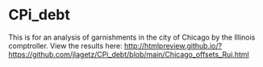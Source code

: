 # CPi_debt
This is for an analysis of garnishments in the city of Chicago by the Illinois comptroller. 
View the results here: http://htmlpreview.github.io/?https://github.com/jlagetz/CPi_debt/blob/main/Chicago_offsets_Rui.html
